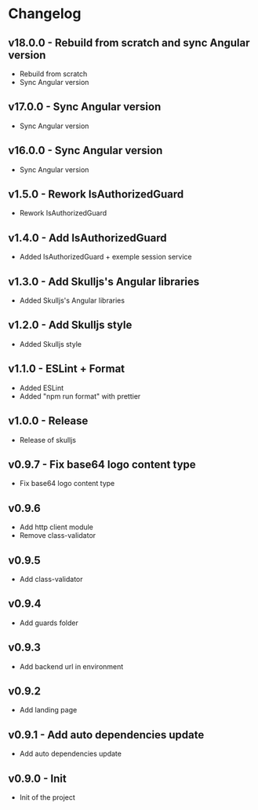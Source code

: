 # Changelog

## v18.0.0 - Rebuild from scratch and sync Angular version

- Rebuild from scratch
- Sync Angular version

## v17.0.0 - Sync Angular version

- Sync Angular version


## v16.0.0 - Sync Angular version

- Sync Angular version

## v1.5.0 - Rework IsAuthorizedGuard

- Rework IsAuthorizedGuard

## v1.4.0 - Add IsAuthorizedGuard

- Added IsAuthorizedGuard + exemple session service

## v1.3.0 - Add Skulljs's Angular libraries

- Added Skulljs's Angular libraries

## v1.2.0 - Add Skulljs style

- Added Skulljs style

## v1.1.0 - ESLint + Format

- Added ESLint
- Added "npm run format" with prettier

## v1.0.0 - Release

- Release of skulljs

## v0.9.7 - Fix base64 logo content type

- Fix base64 logo content type

## v0.9.6

- Add http client module
- Remove class-validator

## v0.9.5

- Add class-validator

## v0.9.4

- Add guards folder

## v0.9.3

- Add backend url in environment

## v0.9.2

- Add landing page

## v0.9.1 - Add auto dependencies update

- Add auto dependencies update

## v0.9.0 - Init

- Init of the project

